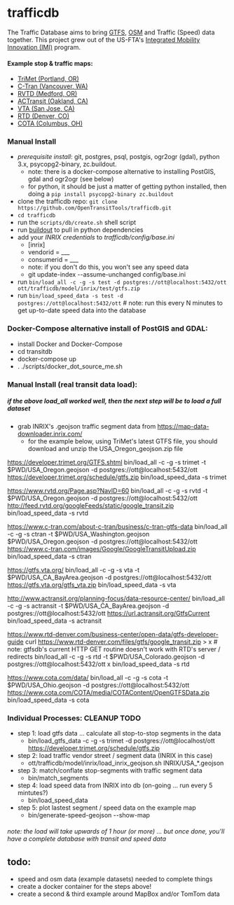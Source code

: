 trafficdb
====
The Traffic Database aims to bring [GTFS](http://gtfs.org/reference/static), [OSM](https://www.openstreetmap.org/) and Traffic (Speed) data together. This project grew out of the US-FTA's 
[Integrated Mobility Innovation (IMI)](https://trimet.org/imi/about.htm) program. 


#### Example stop & traffic maps: 
- [TriMet (Portland, OR)](https://opentransittools.github.io/trafficdb?segments=trimet.geojson#11.0/45.51357/-122.66579/0/20)
- [C-Tran (Vancouver, WA)](https://opentransittools.github.io/trafficdb?segments=ctran.geojson#11.0/45.582/-122.426/0/20)
- [RVTD (Medford, OR)](https://opentransittools.github.io/trafficdb?segments=rvtd.geojson#11.0/42.3121/-122.821/0/20)
- [ACTransit (Oakland, CA)](https://opentransittools.github.io/trafficdb?segments=actransit.geojson#11.0/37.6722/-122.0564/0/20)
- [VTA (San Jose, CA)](https://opentransittools.github.io/trafficdb?segments=vta.geojson#11.0/37.256/-121.8944/0/20)
- [RTD (Denver, CO)](https://opentransittools.github.io/trafficdb?segments=rtd.geojson#11.0/39.7036/-104.8601/0/20)
- [COTA (Columbus, OH)](https://opentransittools.github.io/trafficdb?segments=cota.geojson#11.0/39.9639/-82.9424/0/20)

### Manual Install 
- _prerequisite install_: git, postgres, psql, postgis, ogr2ogr (gdal), python 3.x, psycopg2-binary, zc.buildout.
  - note: there is a docker-compose alternative to installing PostGIS, gdal and ogr2ogr (see below)
  - for python, it should be just a matter of getting python installed, then doing a `pip install psycopg2-binary zc.buildout`
- clone the trafficdb repo: 
`git clone https://github.com/OpenTransitTools/trafficdb.git`
- `cd trafficdb`
- run the `scripts/db/create.sh` shell script
- run [buildout](https://pypi.org/project/zc.buildout/) to pull in python dependencies
- add your _INRIX credentials_ to *trafficdb/config/base.ini*
   - [inrix] 
    - vendorid = ___ 
    - consumerid = ___
    - note: if you don't do this, you won't see any speed data 
    - git update-index --assume-unchanged config/base.ini 
- run `bin/load_all -c -g -s test -d postgres://ott@localhost:5432/ott ott/trafficdb/model/inrix/test/gtfs.zip`
- run `bin/load_speed_data -s test -d postgres://ott@localhost:5432/ott`  # note: run this every N minutes to get up-to-date speed data into the database  

### Docker-Compose alternative install of PostGIS and GDAL:
- install Docker and Docker-Compose 
- cd transitdb
- docker-compose up
- . ./scripts/docker_dot_source_me.sh


### Manual Install (real transit data load):
##### if the above load_all worked well, then the next step will be to load a full dataset
 - grab INRIX's .geojson traffic segment data from https://map-data-downloader.inrix.com/
   - for the example below, using TriMet's latest GTFS file, you should download and unzip the USA_Oregon_geojson.zip file 

https://developer.trimet.org/GTFS.shtml
bin/load_all -c -g -s trimet -t $PWD/USA_Oregon.geojson -d postgres://ott@localhost:5432/ott https://developer.trimet.org/schedule/gtfs.zip
bin/load_speed_data -s trimet

https://www.rvtd.org/Page.asp?NavID=60
bin/load_all -c -g -s rvtd -t $PWD/USA_Oregon.geojson -d postgres://ott@localhost:5432/ott http://feed.rvtd.org/googleFeeds/static/google_transit.zip
bin/load_speed_data -s rvtd

https://www.c-tran.com/about-c-tran/business/c-tran-gtfs-data
bin/load_all -c -g -s ctran -t $PWD/USA_Washington.geojson $PWD/USA_Oregon.geojson -d postgres://ott@localhost:5432/ott https://www.c-tran.com/images/Google/GoogleTransitUpload.zip
bin/load_speed_data -s ctran

https://gtfs.vta.org/
bin/load_all -c -g -s vta -t $PWD/USA_CA_BayArea.geojson -d postgres://ott@localhost:5432/ott https://gtfs.vta.org/gtfs_vta.zip
bin/load_speed_data -s vta

http://www.actransit.org/planning-focus/data-resource-center/
bin/load_all -c -g -s actransit -t $PWD/USA_CA_BayArea.geojson -d postgres://ott@localhost:5432/ott https://url.actransit.org/GtfsCurrent
bin/load_speed_data -s actransit

https://www.rtd-denver.com/business-center/open-data/gtfs-developer-guide
curl https://www.rtd-denver.com/files/gtfs/google_transit.zip > x  # note: gtfsdb's current HTTP GET routine doesn't work with RTD's server / redirects 
bin/load_all -c -g -s rtd -t $PWD/USA_Colorado.geojson -d postgres://ott@localhost:5432/ott x
bin/load_speed_data -s rtd

https://www.cota.com/data/
bin/load_all -c -g -s cota -t $PWD/USA_Ohio.geojson -d postgres://ott@localhost:5432/ott https://www.cota.com/COTA/media/COTAContent/OpenGTFSData.zip
bin/load_speed_data -s cota


### Individual Processes: CLEANUP TODO
 - step 1: load gtfs data ... calculate all stop-to-stop segments in the data 
   - bin/load_gtfs_data -c -g -s trimet -d postgres://ott@localhost/ott https://developer.trimet.org/schedule/gtfs.zip
 - step 2: load traffic vendor street / segment data (INRIX in this case)
   - ott/trafficdb/model/inrix/load_inrix_geojson.sh INRIX/USA_*.geojson
 - step 3: match/conflate stop-segments with traffic segment data
   - bin/match_segments
 - step 4: load speed data from INRIX into db (on-going ... run every 5 mintutes?)
   - bin/load_speed_data
 - step 5: plot lastest segment / speed data on the example map
   - bin/generate-speed-geojson --show-map

######  note: the load will take upwards of 1 hour (or more) ... but once done, you'll have a complete database with transit and speed data
 
## todo:
 - speed and osm data (example datasets) needed to complete things
 - create a docker container for the steps above!
 - create a second & third example around MapBox and/or TomTom data 
